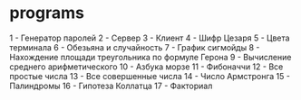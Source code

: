 # programs

1 - Генератор паролей
2 - Сервер
3 - Клиент
4 - Шифр Цезаря
5 - Цвета терминала
6 - Обезьяна и случайность
7 - График сигмойды
8 - Нахождение площади треугольника по формуле Герона
9 - Вычисление среднего арифметического
10 - Азбука морзе
11 - Фибоначчи
12 - Все простые числа
13 - Все совершенные числа
14 - Число Армстронга
15 - Палиндромы
16 - Гипотеза Коллатца
17 - Факториал
